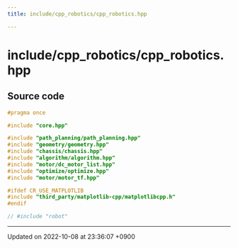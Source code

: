 ```yaml
---
title: include/cpp_robotics/cpp_robotics.hpp

---
```


# include/cpp_robotics/cpp_robotics.hpp






## Source code

```cpp
#pragma once

#include "core.hpp"

#include "path_planning/path_planning.hpp"
#include "geometry/geometry.hpp"
#include "chassis/chassis.hpp"
#include "algorithm/algorithm.hpp"
#include "motor/dc_motor_list.hpp"
#include "optimize/optimize.hpp"
#include "motor/motor_tf.hpp"

#ifdef CR_USE_MATPLOTLIB
#include "third_party/matplotlib-cpp/matplotlibcpp.h"
#endif

// #include "robot"
```


-------------------------------

Updated on 2022-10-08 at 23:36:07 +0900
